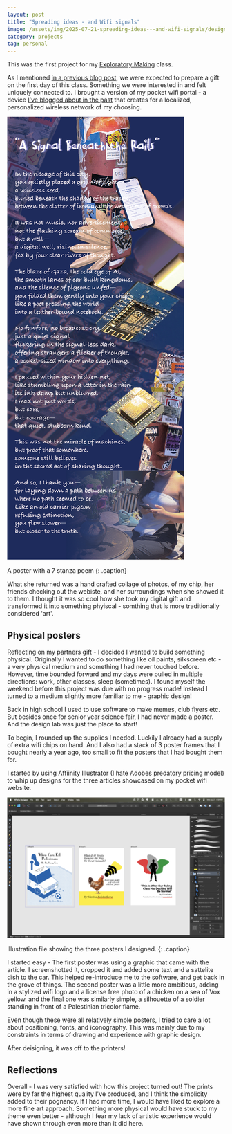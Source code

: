 ```yaml
---
layout: post
title: "Spreading ideas - and Wifi signals"
image: /assets/img/2025-07-21-spreading-ideas---and-wifi-signals/designs.png
category: projects
tag: personal
---
```



This was the first project for my [Exploratory Making](https://www.exploratorymaking.art) class.

As I mentioned [in a previous blog post](https://leviv.cool/ima/2025/07/11/giving-and-taking.html), we were expected to prepare a gift on the first day of this class. Something we were interested in and felt uniquely connected to. I brought a version of my pocket wifi portal - a device [I’ve blogged about in the past](https://leviv.cool/projects/2024/10/05/creating-a-pocket-wifi-portal.html) that creates for a localized, personalized wireless network of my choosing.

![poem gift](/assets/img/2025-07-21-spreading-ideas---and-wifi-signals/poem-gift.png)

A poster with a 7 stanza poem
{: .caption}

What she returned was a hand crafted collage of photos, of my chip, her friends checking out the webiste, and her surroundings when she showed it to them. I thought it was so cool how she took my digital gift and transformed it into something phyiscal - somthing that is more traditionally considered 'art'.

## Physical posters

Reflecting on my partners gift - I decided I wanted to build something physical. Originally I wanted to do something like oil paints, silkscreen etc - a very physical medium and something I had never touched before. However, time bounded forward and my days were pulled in multiple directions: work, other classes, sleep (sometimes). I found myself the weekend before this project was due with no progress made! Instead I turned to a medium slightly more familiar to me - graphic design!

Back in high school I used to use software to make memes, club flyers etc. But besides once for senior year science fair, I had never made a poster. And the design lab was just the place to start!

To begin, I rounded up the supplies I needed. Luckily I already had a supply of extra wifi chips on hand. And I also had a stack of 3 poster frames that I bought nearly a year ago, too small to fit the posters that I had bought them for. 

I started by using Affiinity Illustrator (I hate Adobes predatory pricing model) to whip up designs for the three articles showcased on my pocket wifi website.

![designs](/assets/img/2025-07-21-spreading-ideas---and-wifi-signals/designs.png)

Illustration file showing the three posters I designed.
{: .caption}

I started easy - The first poster was using a graphic that came with the article. I screenshotted it, cropped it and added some text and a sattelite dish to the car. This helped re-introduce me to the software, and get back in the grove of things. The second poster was a little more ambitious, adding in a stylized wifi logo and a license free photo of a chicken on a sea of Vox yellow. and the final one was similarly simple, a silhouette of a soldier standing in front of a Palestinian tricolor flame. 

Even though these were all relatively simple posters, I tried to care a lot about positioning, fonts, and iconography. This was mainly due to my constraints in terms of drawing and experience with graphic design. 

After deisigning, it was off to the printers!



## Reflections

Overall - I was very satisfied with how this project turned out! The prints were by far the highest quality I've produced, and I think the simplicity added to their pognancy. If I had more time, I would have liked to explore a more fine art approach. Something more physical would have stuck to my theme even better - although I fear my lack of artistic experience would have shown through even more than it did here.

